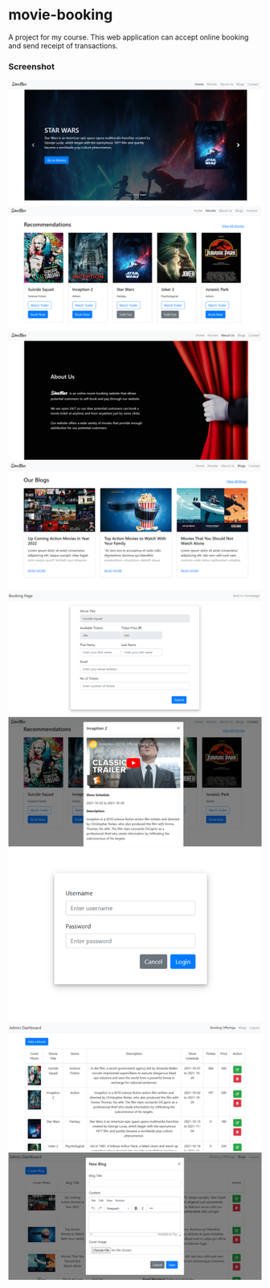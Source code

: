 # movie-booking

A project for my course. This web application can accept online booking and send receipt of transactions.

### Screenshot

![](./screenshots/booking-1.PNG)
![](./screenshots/booking-2.PNG)
![](./screenshots/booking-3.PNG)
![](./screenshots/booking-4.PNG)
![](./screenshots/booking-5.PNG)
![](./screenshots/booking-6.PNG)
![](./screenshots/booking-7.PNG)
![](./screenshots/booking-8.PNG)
![](./screenshots/booking-9.PNG)
